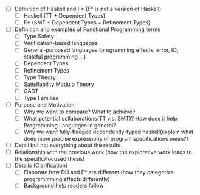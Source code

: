 - [ ] Definition of Haskell and F* (F* is not a version of Haskell)
  - [ ] Haskell (TT + Dependent Types)
  - [ ] F* (SMT + Dependent Types + Refinement Types)
- [ ] Definition and examples of Functional Programming terms
  - [ ] Type Safety
  - [ ] Verification-based languages
  - [ ] General-purposed languages (programming effects, error, IO, stateful programming ...)
  - [ ] Dependent Types
  - [ ] Refinement Types
  - [ ] Type Theory
  - [ ] Satisfiability Modulo Theory
  - [ ] GADT
  - [ ] Type Families
- [ ] Purpose and Motivation
  - [ ] Why we want to compare? What to achieve?
  - [ ] What potential collaborations(TT v.s. SMT)? How does it help Programming Languages in general?
  - [ ] Why we want fully-fledged dependently-typed haskell(explain what does more precise expressions of program specifications mean?)
- [ ] Detail but not everything about the results
- [ ] Relationship with the previous work (how the explorative work leads to the specific/focused thesis)
- [ ] Details (Clarification)
  - [ ] Elaborate how DH and F* are different (how they categorize programmming effects differently)
  - [ ] Background help readers follow
